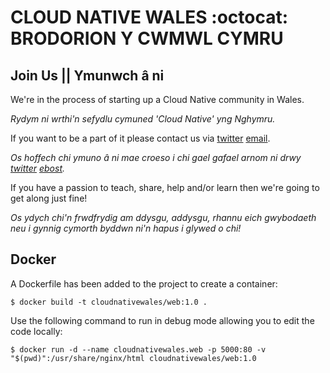 # CLOUD NATIVE WALES :octocat: BRODORION Y CWMWL CYMRU

## Join Us || Ymunwch â ni

We're in the process of starting up a Cloud Native community in Wales.

*Rydym ni wrthi'n sefydlu cymuned 'Cloud Native' yng Nghymru.*

If you want to be a part of it please contact us via [twitter](https://twitter.com/cloudnativewal) [email](mailto:info@cloudnativewales.io).

*Os hoffech chi ymuno â ni mae croeso i chi gael gafael arnom ni drwy [twitter](https://twitter.com/cloudnativewal) [ebost](mailto:info@cloudnativewales.io).*

If you have a passion to teach, share, help and/or learn then we're going to get along just fine!

*Os ydych chi'n frwdfrydig am ddysgu, addysgu, rhannu eich gwybodaeth neu i gynnig cymorth byddwn ni'n hapus i glywed o chi!*

## Docker

A Dockerfile has been added to the project to create a container:

```terminal
$ docker build -t cloudnativewales/web:1.0 .
```

Use the following command to run in debug mode allowing you to edit the code locally:

```terminal
$ docker run -d --name cloudnativewales.web -p 5000:80 -v "$(pwd)":/usr/share/nginx/html cloudnativewales/web:1.0
```